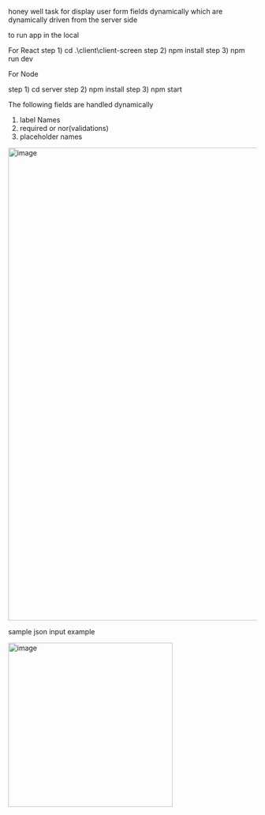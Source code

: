 honey well task for display user form fields dynamically which are dynamically driven from the server side 

to run app in the local 

For React
step 1)  cd .\client\client-screen
step 2) npm install
step 3) npm run dev


For Node

step 1) cd server
step 2) npm install
step 3) npm start


The following fields are handled dynamically

1) label Names
2) required or nor(validations)
3) placeholder names

<img width="959" alt="image" src="https://github.com/Rangasaisandilya/HoneyWell-Task/assets/78152523/4f24e570-fed5-4917-81a5-1830b907f569">

sample json input example

<img width="333" alt="image" src="https://github.com/Rangasaisandilya/HoneyWell-Task/assets/78152523/bfddcece-e458-4cb3-8dcb-013d457d678f">


